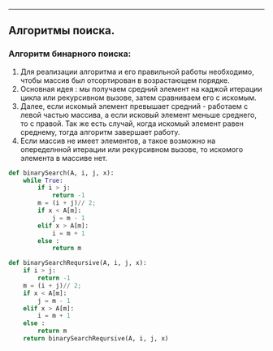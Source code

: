 ------------
Алгоритмы поиска.
------------

### Алгоритм бинарного поиска:

1. Для реализации алгоритма и его правильной работы необходимо, чтобы массив был отсортирован в возрастающем порядке.
2. Основная идея : мы получаем средний элемент на каджой итерации цикла или рекурсивном вызове, затем сравниваем его с искомым.
3. Далее, если искомый элемент превышает средний - работаем с левой частью массива, а если исковый элемент меньше среднего, то с правой. Так же есть случай, когда искомый элемент равен среднему, тогда алгоритм завершает работу. 
4. Если массив не имеет элементов, а такое возможно на опеределнной итерации или рекурсивном вызове, то искомого элемента в массиве нет.

```python
def binarySearch(A, i, j, x):
    while True:
        if i > j:
            return -1
        m = (i + j)// 2;
        if x < A[m]:
            j = m - 1
        elif x > A[m]:
            i = m + 1
        else :
            return m

def binarySearchReqursive(A, i, j, x):
    if i > j:
        return -1
    m = (i + j)// 2;
    if x < A[m]:
        j = m - 1
    elif x > A[m]:
        i = m + 1
    else :
        return m
    return binarySearchReqursive(A, i, j, x)
```